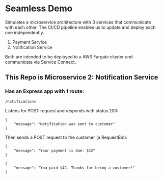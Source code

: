 # Seamless Demo

Simulates a microservice architecture with 3 services that communicate with each other. The CI/CD pipeline enables us to update and deploy each one independently.

1. Payment Service
2. Notification Service

Both are intended to be deployed to a AWS Fargate cluster and communicate via Service Connect.

## This Repo is Microservice 2: Notification Service

### Has an Express app with 1 route:

`/notifications`

Listens for POST request and responds with status 200:
```
{
    "message": "Notification was sent to customer"
}
```

Then sends a POST request to the customer (a RequestBin):
```
{
    "message": "Your payment is due: $42"
}
```
```
{
    "message": "You paid $42. Thanks for being a customer!"
}
```
